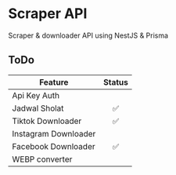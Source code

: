 # Scraper API

Scraper & downloader API using NestJS & Prisma

## ToDo

| Feature              | Status |
| -------------------- | :----: |
| Api Key Auth         |        |
| Jadwal Sholat        |   ✅   |
| Tiktok Downloader    |   ✅   |
| Instagram Downloader |        |
| Facebook Downloader  |   ✅   |
| WEBP converter       |        |

